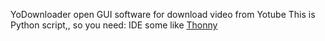YoDownloader open GUI software for download video from Yotube
This is Python script,, so you need:
IDE some like <a href='https://thonny.org/'> Thonny </a>

